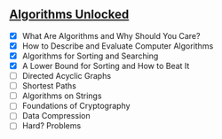 
## [Algorithms Unlocked](https://mitpress.mit.edu/books/algorithms-unlocked)

- [x] What Are Algorithms and Why Should You Care?
- [x] How to Describe and Evaluate Computer Algorithms
- [x] Algorithms for Sorting and Searching
- [x] A Lower Bound for Sorting and How to Beat It
- [ ] Directed Acyclic Graphs
- [ ] Shortest Paths
- [ ] Algorithms on Strings
- [ ] Foundations of Cryptography
- [ ] Data Compression
- [ ] Hard? Problems
